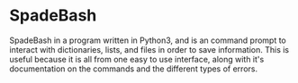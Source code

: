 # SpadeBash
SpadeBash in a program written in Python3, and is an command prompt to interact with dictionaries, lists, and files in order to save information. This is useful because it is all from one easy to use interface, along with it's documentation on the commands and the different types of errors.

